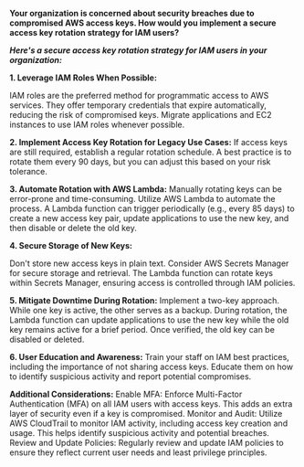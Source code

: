  **Your organization is concerned about security breaches due to compromised AWS access keys. 
How would you implement a secure access key rotation strategy for IAM users?**

***Here's a secure access key rotation strategy for IAM users in your organization:***

**1. Leverage IAM Roles When Possible:**

IAM roles are the preferred method for programmatic access to AWS services. They offer temporary credentials that expire automatically, reducing the risk of compromised keys.
Migrate applications and EC2 instances to use IAM roles whenever possible.

**2. Implement Access Key Rotation for Legacy Use Cases:**
If access keys are still required, establish a regular rotation schedule. A best practice is to rotate them every 90 days, but you can adjust this based on your risk tolerance.

**3. Automate Rotation with AWS Lambda:**
Manually rotating keys can be error-prone and time-consuming. Utilize AWS Lambda to automate the process.
A Lambda function can trigger periodically (e.g., every 85 days) to create a new access key pair, update applications to use the new key, and then disable or delete the old key.

**4. Secure Storage of New Keys:**

Don't store new access keys in plain text. Consider AWS Secrets Manager for secure storage and retrieval.
The Lambda function can rotate keys within Secrets Manager, ensuring access is controlled through IAM policies.

**5. Mitigate Downtime During Rotation:**
Implement a two-key approach. While one key is active, the other serves as a backup.
During rotation, the Lambda function can update applications to use the new key while the old key remains active for a brief period. Once verified, the old key can be disabled or deleted.

**6. User Education and Awareness:**
Train your staff on IAM best practices, including the importance of not sharing access keys.
Educate them on how to identify suspicious activity and report potential compromises.

**Additional Considerations:**
Enable MFA: Enforce Multi-Factor Authentication (MFA) on all IAM users with access keys. This adds an extra layer of security even if a key is compromised.
Monitor and Audit: Utilize AWS CloudTrail to monitor IAM activity, including access key creation and usage. This helps identify suspicious activity and potential breaches.
Review and Update Policies: Regularly review and update IAM policies to ensure they reflect current user needs and least privilege principles.

